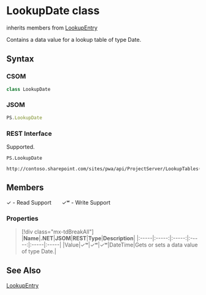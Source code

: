 [comment]: # (Name:LookupDate)
[comment]: # (Name:Microsoft.ProjectServer.LookupDate)
[comment]: # (Type:class)
[comment]: # (Status:Verified)

# <a name="name"></a>LookupDate class

inherits members from [LookupEntry](LookupEntry.md)<br/>

<a name="description"></a>Contains a data value for a lookup table of type Date.

## <a name="syntax"></a>Syntax

### CSOM

```cs
class LookupDate 
```
### JSOM

```javascript
PS.LookupDate
```
### REST Interface

Supported.

```
PS.LookupDate

http://contoso.sharepoint.com/sites/pwa/api/ProjectServer/LookupTables('{tableid}')/Entries('{entryid}')
```

## <a name="members"></a>Members


&#x2713; - Read Support &nbsp;&nbsp;&nbsp;&nbsp;&nbsp;&nbsp;&#x2713;&#x02B7; - Write Support

### <a name="properties"></a>Properties
> [!div class="mx-tdBreakAll"]
|**Name**|**.NET**|**JSOM**|**REST**|**Type**|**Description**|
|:-----|:-----:|:-----:|:-----:|:-----|:-----|
|<a name="Value"></a>Value|&#x2713;&#x02B7;|&#x2713;&#x02B7;|&#x2713;&#x02B7;|DateTime|Gets or sets a data value of type Date.|

## <a name="seeAlso"></a>See Also

[LookupEntry](LookupEntry.md)